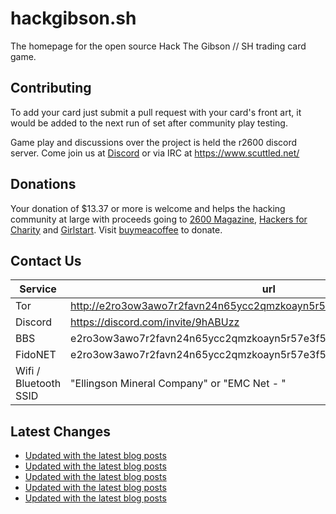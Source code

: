 # hackgibson.sh
The homepage for the open source Hack The Gibson // SH trading card game.


## Contributing

To add your card just submit a pull request with your card's front art, it would be added to the next run of set after community play testing.

Game play and discussions over the project is held the r2600 discord server. Come join us at [Discord](https://discord.com/invite/9hABUzz) or via IRC at https://www.scuttled.net/


## Donations

Your donation of $13.37 or more is welcome and helps the hacking community at large with proceeds going to [2600 Magazine](https://2600.com/), [Hackers for Charity](https://hackersforcharity.org) and [Girlstart](https://girlstart.org).  Visit [buymeacoffee](https://www.buymeacoffee.com/hackgibson.sh) to donate.


## Contact Us

Service | url
-|-
Tor | http://e2ro3ow3awo7r2favn24n65ycc2qmzkoayn5r57e3f56nvjwdcgg32ad.onion
Discord | https://discord.com/invite/9hABUzz
BBS | e2ro3ow3awo7r2favn24n65ycc2qmzkoayn5r57e3f56nvjwdcgg32ad.onion:23
FidoNET | e2ro3ow3awo7r2favn24n65ycc2qmzkoayn5r57e3f56nvjwdcgg32ad.onion:24554
Wifi / Bluetooth SSID | "Ellingson Mineral Company" or "EMC Net - <fidonet address>"

## Latest Changes
<!-- BLOG-POST-LIST:START -->
- [Updated with the latest blog posts](https://github.com/DFW2600/hackgibson.sh/commit/641b9d399c514c50e2a0a0e6dbafb9a05742b7c9)
- [Updated with the latest blog posts](https://github.com/DFW2600/hackgibson.sh/commit/07743aae2f3753ba020daf6ca87662a9af06634a)
- [Updated with the latest blog posts](https://github.com/DFW2600/hackgibson.sh/commit/41a5f27b4018a93e2c7b3f86de2022bccbff4f42)
- [Updated with the latest blog posts](https://github.com/DFW2600/hackgibson.sh/commit/a7c2c3a9947466817c27a5a0fb0d07df91ac87c2)
- [Updated with the latest blog posts](https://github.com/DFW2600/hackgibson.sh/commit/cb0f1d0ac4c554e118ca6b0c525cc2843c11b9ef)
<!-- BLOG-POST-LIST:END -->
